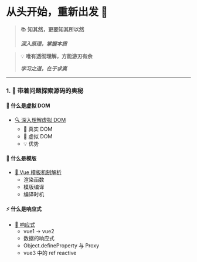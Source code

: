 # 从头开始，重新出发 🚀

> 📚 **知其然，更要知其所以然**
>
> **_深入原理，掌握本质_**

> 💡 **唯有透彻理解，方能游刃有余**
>
> **_学习之道，在于求真_**

---

<div class="learning-path">

### 1. 🤔 带着问题探索源码的奥秘

<div class="question-section">

#### 🌟 什么是虚拟 DOM

- [🔍 深入理解虚拟 DOM](01-虚拟DOM)
  - 📑 真实 DOM
  - 🚀 虚拟 DOM
  - 💡 优势

#### 🎨 什么是模版

- [📝 Vue 模板机制解析](02.模版)
  - 渲染函数
  - 模版编译
  - 编译时机

#### ⚡ 什么是响应式

- [🔄 响应式](响应式/01-vue)
  - vue1 -> vue2
  - 数据的响应式
  - Object.defineProperty 与 Proxy
  - vue3 中的 ref reactive
</div>
</div>

